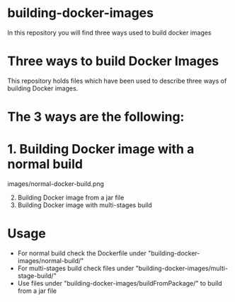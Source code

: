 # building-docker-images
In this repository you will find three ways used to build docker images

# Three ways to build Docker Images
This repository holds files which have been used to describe three ways of building Docker images.

# The 3 ways are the following:
# 1. Building Docker image with a normal build

images/normal-docker-build.png

2. Building Docker image from a jar file
3. Building Docker image with multi-stages build

# Usage
- For normal build check the Dockerfile under "building-docker-images/normal-build/"
- For multi-stages build check files under "building-docker-images/multi-stage-build/"
- Use files under "building-docker-images/buildFromPackage/" to build from a jar file

